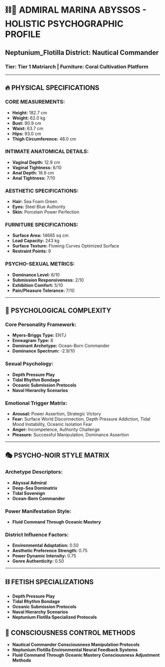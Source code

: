# ⛓️💋 ADMIRAL MARINA ABYSSOS - HOLISTIC PSYCHOGRAPHIC PROFILE
## Neptunium_Flotilla District: Nautical Commander
### Tier: Tier 1 Matriarch | Furniture: Coral Cultivation Platform

---

## 🔥 **PHYSICAL SPECIFICATIONS**

### **CORE MEASUREMENTS:**
- **Height:** 182.7 cm
- **Weight:** 62.0 kg
- **Bust:** 90.9 cm
- **Waist:** 63.7 cm
- **Hips:** 93.0 cm
- **Thigh Circumference:** 48.0 cm

### **INTIMATE ANATOMICAL DETAILS:**
- **Vaginal Depth:** 12.9 cm
- **Vaginal Tightness:** 6/10
- **Anal Depth:** 16.9 cm
- **Anal Tightness:** 7/10

### **AESTHETIC SPECIFICATIONS:**
- **Hair:** Sea Foam Green
- **Eyes:** Steel Blue Authority
- **Skin:** Porcelain Power Perfection

### **FURNITURE SPECIFICATIONS:**
- **Surface Area:** 14665 sq cm
- **Load Capacity:** 243 kg
- **Surface Texture:** Flowing Curves Optimized Surface
- **Restraint Points:** 9

### **PSYCHO-SEXUAL METRICS:**
- **Dominance Level:** 6/10
- **Submission Responsiveness:** 2/10
- **Exhibition Comfort:** 5/10
- **Pain/Pleasure Tolerance:** 7/10

---

## 🧠 **PSYCHOLOGICAL COMPLEXITY**

### **Core Personality Framework:**
- **Myers-Briggs Type:** ENTJ
- **Enneagram Type:** 8
- **Dominant Archetype:** Ocean-Born Commander
- **Dominance Spectrum:** -2.9/10

### **Sexual Psychology:**
- **Depth Pressure Play**
- **Tidal Rhythm Bondage**
- **Oceanic Submission Protocols**
- **Naval Hierarchy Scenarios**

### **Emotional Trigger Matrix:**
- **Arousal:** Power Assertion, Strategic Victory
- **Fear:** Surface World Disconnection, Depth Pressure Addiction, Tidal Mood Instability, Oceanic Isolation Fear
- **Anger:** Incompetence, Authority Challenge
- **Pleasure:** Successful Manipulation, Dominance Assertion

---

## 🎭 **PSYCHO-NOIR STYLE MATRIX**

### **Archetype Descriptors:**
- **Abyssal Admiral**
- **Deep-Sea Dominatrix**
- **Tidal Sovereign**
- **Ocean-Born Commander**

### **Power Manifestation Style:**
- **Fluid Command Through Oceanic Mastery**

### **District Influence Factors:**
- **Environmental Adaptation:** 0.50
- **Aesthetic Preference Strength:** 0.75
- **Power Dynamic Intensity:** 0.75
- **Genre Authenticity:** 0.50

---

## ⛓️ **FETISH SPECIALIZATIONS**
- **Depth Pressure Play**
- **Tidal Rhythm Bondage**
- **Oceanic Submission Protocols**
- **Naval Hierarchy Scenarios**
- **Neptunium Flotilla Specialized Protocols**

## 💋 **CONSCIOUSNESS CONTROL METHODS**
- **Nautical Commander Consciousness Manipulation Protocols**
- **Neptunium Flotilla Environmental Neural Feedback Systems**
- **Fluid Command Through Oceanic Mastery Consciousness Adjustment Methods**

